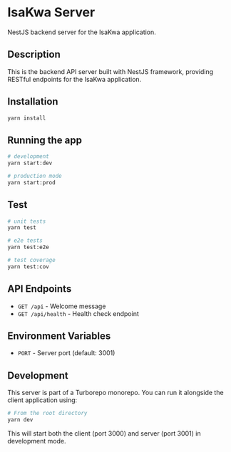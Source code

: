 # IsaKwa Server

NestJS backend server for the IsaKwa application.

## Description

This is the backend API server built with NestJS framework, providing RESTful endpoints for the IsaKwa application.

## Installation

```bash
yarn install
```

## Running the app

```bash
# development
yarn start:dev

# production mode
yarn start:prod
```

## Test

```bash
# unit tests
yarn test

# e2e tests
yarn test:e2e

# test coverage
yarn test:cov
```

## API Endpoints

- `GET /api` - Welcome message
- `GET /api/health` - Health check endpoint

## Environment Variables

- `PORT` - Server port (default: 3001)

## Development

This server is part of a Turborepo monorepo. You can run it alongside the client application using:

```bash
# From the root directory
yarn dev
```

This will start both the client (port 3000) and server (port 3001) in development mode.
